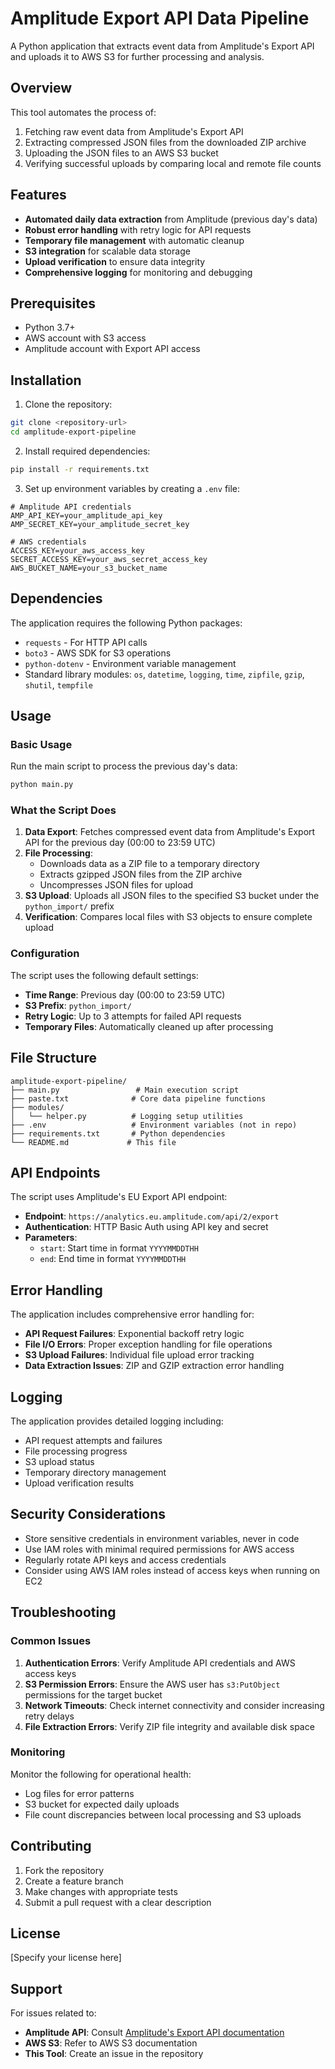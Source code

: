 # Amplitude Export API Data Pipeline

A Python application that extracts event data from Amplitude's Export API and uploads it to AWS S3 for further processing and analysis.

## Overview

This tool automates the process of:
1. Fetching raw event data from Amplitude's Export API
2. Extracting compressed JSON files from the downloaded ZIP archive
3. Uploading the JSON files to an AWS S3 bucket
4. Verifying successful uploads by comparing local and remote file counts

## Features

- **Automated daily data extraction** from Amplitude (previous day's data)
- **Robust error handling** with retry logic for API requests
- **Temporary file management** with automatic cleanup
- **S3 integration** for scalable data storage
- **Upload verification** to ensure data integrity
- **Comprehensive logging** for monitoring and debugging

## Prerequisites

- Python 3.7+
- AWS account with S3 access
- Amplitude account with Export API access

## Installation

1. Clone the repository:
```bash
git clone <repository-url>
cd amplitude-export-pipeline
```

2. Install required dependencies:
```bash
pip install -r requirements.txt
```

3. Set up environment variables by creating a `.env` file:
```env
# Amplitude API credentials
AMP_API_KEY=your_amplitude_api_key
AMP_SECRET_KEY=your_amplitude_secret_key

# AWS credentials
ACCESS_KEY=your_aws_access_key
SECRET_ACCESS_KEY=your_aws_secret_access_key
AWS_BUCKET_NAME=your_s3_bucket_name
```

## Dependencies

The application requires the following Python packages:
- `requests` - For HTTP API calls
- `boto3` - AWS SDK for S3 operations
- `python-dotenv` - Environment variable management
- Standard library modules: `os`, `datetime`, `logging`, `time`, `zipfile`, `gzip`, `shutil`, `tempfile`

## Usage

### Basic Usage

Run the main script to process the previous day's data:

```bash
python main.py
```

### What the Script Does

1. **Data Export**: Fetches compressed event data from Amplitude's Export API for the previous day (00:00 to 23:59 UTC)
2. **File Processing**: 
   - Downloads data as a ZIP file to a temporary directory
   - Extracts gzipped JSON files from the ZIP archive
   - Uncompresses JSON files for upload
3. **S3 Upload**: Uploads all JSON files to the specified S3 bucket under the `python_import/` prefix
4. **Verification**: Compares local files with S3 objects to ensure complete upload

### Configuration

The script uses the following default settings:
- **Time Range**: Previous day (00:00 to 23:59 UTC)
- **S3 Prefix**: `python_import/`
- **Retry Logic**: Up to 3 attempts for failed API requests
- **Temporary Files**: Automatically cleaned up after processing

## File Structure

```
amplitude-export-pipeline/
├── main.py                 # Main execution script
├── paste.txt              # Core data pipeline functions
├── modules/
│   └── helper.py          # Logging setup utilities
├── .env                   # Environment variables (not in repo)
├── requirements.txt       # Python dependencies
└── README.md             # This file
```

## API Endpoints

The script uses Amplitude's EU Export API endpoint:
- **Endpoint**: `https://analytics.eu.amplitude.com/api/2/export`
- **Authentication**: HTTP Basic Auth using API key and secret
- **Parameters**: 
  - `start`: Start time in format `YYYYMMDDTHH`
  - `end`: End time in format `YYYYMMDDTHH`

## Error Handling

The application includes comprehensive error handling for:
- **API Request Failures**: Exponential backoff retry logic
- **File I/O Errors**: Proper exception handling for file operations
- **S3 Upload Failures**: Individual file upload error tracking
- **Data Extraction Issues**: ZIP and GZIP extraction error handling

## Logging

The application provides detailed logging including:
- API request attempts and failures
- File processing progress
- S3 upload status
- Temporary directory management
- Upload verification results

## Security Considerations

- Store sensitive credentials in environment variables, never in code
- Use IAM roles with minimal required permissions for AWS access
- Regularly rotate API keys and access credentials
- Consider using AWS IAM roles instead of access keys when running on EC2

## Troubleshooting

### Common Issues

1. **Authentication Errors**: Verify Amplitude API credentials and AWS access keys
2. **S3 Permission Errors**: Ensure the AWS user has `s3:PutObject` permissions for the target bucket
3. **Network Timeouts**: Check internet connectivity and consider increasing retry delays
4. **File Extraction Errors**: Verify ZIP file integrity and available disk space

### Monitoring

Monitor the following for operational health:
- Log files for error patterns
- S3 bucket for expected daily uploads
- File count discrepancies between local processing and S3 uploads

## Contributing

1. Fork the repository
2. Create a feature branch
3. Make changes with appropriate tests
4. Submit a pull request with a clear description

## License

[Specify your license here]

## Support

For issues related to:
- **Amplitude API**: Consult [Amplitude's Export API documentation](https://amplitude.com/docs/apis/analytics/export)
- **AWS S3**: Refer to AWS S3 documentation
- **This Tool**: Create an issue in the repository